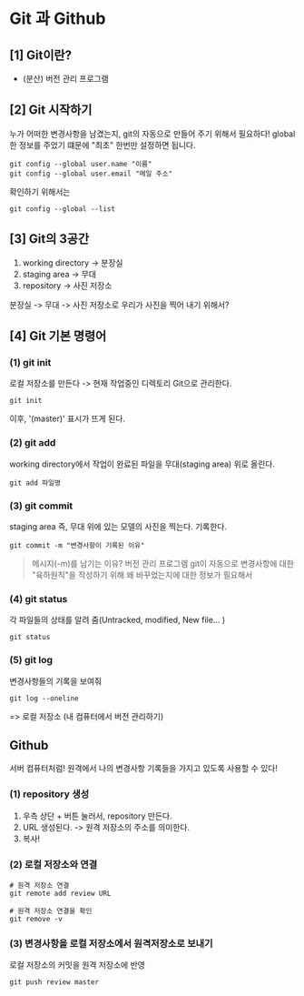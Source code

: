# Git 과 Github

## [1] Git이란?
- (분산) 버전 관리 프로그램

## [2] Git 시작하기
누가 어떠한 변경사항을 남겼는지, git의 자동으로 만들어 주기 위해서 필요하다!
global 한 정보를 주었기 떄문에 "최초" 한번만 설정하면 됩니다.

```
git config --global user.name "이름"
git config --global user.email "메일 주소"
```

확인하기 위해서는
```
git config --global --list
```

## [3] Git의 3공간
1. working directory -> 분장실
2. staging area -> 무대
3. repository -> 사진 저장소

분장실 -> 무대 -> 사진 저장소로 우리가 사진을 찍어 내기 위해서?

## [4] Git 기본 명령어
### (1) git init
로컬 저장소를 만든다 -> 현재 작업중인 디렉토리 Git으로 관리한다.
```
git init
```
이후, '(master)' 표시가 뜨게 된다.

### (2) git add
working directory에서 작업이 완료된 파일을 무대(staging area) 위로 올린다.
```
git add 파일명
```

### (3) git commit
staging area 즉, 무대 위에 있는 모델의 사진을 찍는다. 기록한다.
```
git commit -m "변경사항이 기록된 이유"
```
> 메시지(-m)를 남기는 이유?
버전 관리 프로그램 git이 자동으로 변경사항에 대한 "육하원칙"을 작성하기 위해 왜 바꾸었는지에 대한 정보가 필요해서

### (4) git status

각 파일들의 상태를 알려 줌(Untracked, modified, New file... )

```
git status
```

### (5) git log

변경사항들의 기록을 보여줘
```
git log --oneline
```

=> 로컬 저장소 (내 컴퓨터에서 버전 관리하기)

## Github
서버 컴퓨터처럼! 원격에서 나의 변경사항 기록들을 가지고 있도록 사용할 수 있다!

### (1) repository 생성
1. 우측 상단 + 버튼 눌러서, repository 만든다.
2. URL 생성된다. -> 원격 저장소의 주소를 의미한다.
3. 복사!

### (2) 로컬 저장소와 연결
```
# 원격 저장소 연결
git remote add review URL

# 원격 저장소 연결을 확인
git remove -v
```
### (3) 변경사항을 로컬 저장소에서 원격저장소로 보내기
로컬 저장소의 커밋을 원격 저장소에 반영
```
git push review master
```

